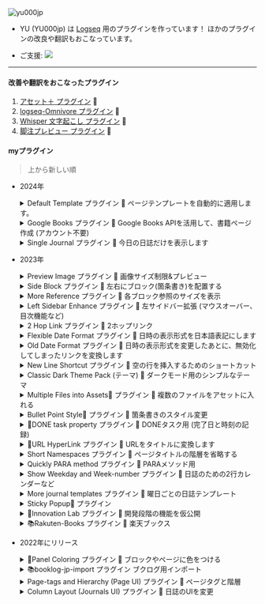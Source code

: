 <img src="https://komarev.com/ghpvc/?username=yu000jp&label=Profile%20views&color=0e75b6&style=flat" alt="yu000jp" />

- YU (YU000jp) は [Logseq](https://github.com/logseq) 用のプラグインを作っています！ ほかのプラグインの改良や翻訳もおこなっています。

- ご支援: <a href="https://www.buymeacoffee.com/yu000japan"><img src="https://img.buymeacoffee.com/button-api/?text=Buy me a pizza&emoji=🍕&slug=yu000japan&button_colour=FFDD00&font_colour=000000&font_family=Poppins&outline_colour=000000&coffee_colour=ffffff" /></a>
---


#### 改善や翻訳をおこなったプラグイン

  1. [アセット＋ プラグイン](https://github.com/xyhp915/logseq-assets-plus) 🚀
  1. [logseq-Omnivore プラグイン](https://github.com/YU000jp/logseq-omnivore) 🚀
  1. [Whisper 文字起こし プラグイン](https://github.com/usoonees/logseq-plugin-whisper-subtitles) 🚀
  1. [脚注プレビュー プラグイン](https://github.com/b-yp/logseq-preview-footnote) 🚀

#### myプラグイン

  > 上から新しい順

- 2024年

  <details>
    <summary>Default Template プラグイン 🚀 ページテンプレートを自動的に適用します。</summary>
    <a href="https://github.com/YU000jp/logseq-plugin-default-template">GitHubで見る</a>
  </details>
  
  <details>
    <summary>Google Books プラグイン 🚀 Google Books APIを活用して、書籍ページ作成 (アカウント不要)</summary>
    <a href="https://github.com/YU000jp/logseq-plugin-google-books">GitHubで見る</a>
  </details>

  <details>
    <summary>Single Journal プラグイン 🚀 今日の日誌だけを表示します</summary>
    <a href="https://github.com/YU000jp/logseq-plugin-single-journal">GitHubで見る</a>
  </details>

- 2023年

  <details>
    <summary>Preview Image プラグイン 🚀 画像サイズ制限&プレビュー</summary>
    <a href="https://github.com/YU000jp/logseq-plugin-preview-image">GitHubで見る</a>
    <p>Logseqでは、大きい画像はそのまま大きくスペースを占有してしまいます。そうならないように、ページコンテンツの中では小さく画像を表示します。</p>
    <img src="https://user-images.githubusercontent.com/111847207/280522061-ad7cafe2-c449-4807-b14a-b5315c0a639e.gif" style="max-width:400px;max-height:400px"/>
  </details>

  <details>
    <summary>Side Block プラグイン 🚀 左右にブロック(箇条書き)を配置する</summary>
    <a href="https://github.com/YU000jp/logseq-plugin-side-block">GitHubで見る</a>
    <img src="https://github.com/YU000jp/logseq-plugin-side-block/assets/111847207/c85ebc5e-9442-42c0-bac5-1616203483ca" style="max-width:400px;max-height:400px"/>
  </details>

  <details>
    <summary>More Reference プラグイン 🚀 各ブロック参照のサイズを表示</summary>
    <a href="https://github.com/YU000jp/logseq-plugin-reference-guide">GitHubで見る</a>
    <img src="https://github.com/YU000jp/logseq-plugin-reference-guide/assets/111847207/1a4c441b-8e17-479c-9ee9-6c70a3a1d9f8" style="max-width:400px;max-height:400px"/>
  </details>

  <details>
    <summary>Left Sidebar Enhance プラグイン 🚀 左サイドバー拡張 (マウスオーバー、目次機能など)</summary>
    <a href="https://github.com/YU000jp/logseq-plugin-left-sidebar-enhance">GitHubで見る</a>
  </details>

  <details>
    <summary>2 Hop Link プラグイン 🚀 2ホップリンク</summary>
    <a href="https://github.com/YU000jp/logseq-plugin-two-hop-link">GitHubで見る</a>
    <p>ページコンテンツの底に、関連するページの情報をリンクします。</p>
    <img src="https://github.com/YU000jp/logseq-plugin-two-hop-link/assets/111847207/e50711c1-0401-4d8a-af46-9b9e1bd49af2" style="max-width:400px;max-height:400px"/>
  </details>

  <details>
    <summary>Flexible Date Format プラグイン 🚀 日時の表示形式を日本語表記にします</summary>
    <a href="https://github.com/YU000jp/logseq-plugin-flex-date-format">GitHubで見る</a>
    <p>日時の表示形式と、マークダウンに記録される日付形式を分離します。</p>
  </details>

  <details>
    <summary>Old Date Format プラグイン 🚀 日時の表示形式を変更したあとに、無効化してしまったリンクを変換します</summary>
    <a href="https://github.com/YU000jp/logseq-plugin-legacy-date-format">GitHubで見る</a>
    <p>通常、Logseqの設定で日付形式を変更した後に、日付リンクが更新されず、そのリンクが無効になります。そのリンクを置き換えて使用可能にするためのプラグインです。</p>
  </details>

  <details>
    <summary>New Line Shortcut プラグイン 🚀 空の行を挿入するためのショートカット</summary>
    <a href="https://github.com/YU000jp/logseq-plugin-blank-line">GitHubで見る</a>
    <p>選択したブロックや ページのに空の行を、ショートカットキーで挿入します。</p>
  </details>

  <details>
    <summary>Classic Dark Theme Pack (テーマ) 🚀 ダークモード用のシンプルなテーマ</summary>
    <a href="https://github.com/YU000jp/logseq-theme-classic-dark-theme-pack">GitHubで見る</a>
  </details>

  <details>
    <summary>Multiple Files into Assets📂 プラグイン 🚀 複数のファイルをアセットに入れる</summary>
    <a href="https://github.com/YU000jp/logseq-plugin-multiple-assets">GitHubで見る</a>
    <p>通常、Logseqはアセットに単一のファイルしか保存できませんが、このプラグインは複数のファイルを処理します。<br/>
    複数のファイルをアセットに保存し、コンテンツを埋め込むかリンクすることができます。</p>
  </details>

  <details>
    <summary>Bullet Point Style🔷 プラグイン 🚀 箇条書きのスタイル変更</summary>
    <a href="https://github.com/YU000jp/logseq-plugin-bullet-point-style">GitHubで見る</a>
    <p>箇条書きのスタイルと色を変更します。</p>
  </details>

  <details>
    <summary>💪DONE task property プラグイン 🚀 DONEタスク用 (完了日と時刻の記録)</summary>
    <a href="https://github.com/YU000jp/logseq-plugin-confirmation-done-task">GitHubで見る</a>
    <p>タスクを「DONE」にしたときに、そのブロックに、日付付きのプロパティをセットします。完了日と時刻を記録できます。</p>
  </details>

  <details>
    <summary>🔗URL HyperLink プラグイン 🚀 URLをタイトルに変換します</summary>
    <a href="https://github.com/YU000jp/logseq-plugin-confirmation-hyperlink">GitHubで見る</a>
    <p>WEBページからタイトルを取得し、マークダウンを挿入します。</p>
    <details>
      <summary>オンラインPDFをアセットに保存する</summary>
      <p>PDFファイルをアセットに保存し、そのマークダウンリンクを作成します。通常、PDFのURLを貼り付けると、そのリンクがその場に作成されますが、アセットには保存されることはありません。</p>
    </details>
  </details>

  <details>
    <summary>Short Namespaces プラグイン 🚀 ページタイトルの階層を省略する</summary>
    <a href="https://github.com/YU000jp/logseq-plugin-short-namespaces">GitHubで見る</a>
    <p>階層(/スラッシュ区切り)をもつページへのリンク(もしくはタグ)を省略して表示します。</p>
  </details>

  <details>
    <summary>Quickly PARA method プラグイン 🚀 PARAメソッド用</summary>
    <a href="https://github.com/YU000jp/logseq-plugin-quickly-para-method">GitHubで見る</a>
    <p>多くなりがちなページをPARAメソッドで整理するのに役立つ、ワークフローを提供します。<br/>
    ページタグ プロパティを使って、PARAメソッド用のページに、リンクします。</p>
    <p>「受信トレイ」機能<br/>
    ページを途中で中断した場合に、受信トレイのページにリンクを保存できます。月ごとに分類されます。<br/><br/>
    「namespaceクエリー検索」機能<br/>
    同じ名称を持つページを検索したり、階層構造を気にせず、関連ページを探しリストアップします。<br/>
    同じ階層に新しいページを作成したり、サブページを追加できる機能が提供されています。</p>
  </details>

  <details>
    <summary>Show Weekday and Week-number プラグイン 🚀 日誌のための2行カレンダーなど</summary>
    <a href="https://github.com/YU000jp/logseq-plugin-show-weekday-and-week-number">GitHubで見る</a>
  </details>

  <details>
    <summary>More journal templates プラグイン 🚀 曜日ごとの日誌テンプレート</summary>
    <a href="https://github.com/YU000jp/logseq-plugin-weekdays-and-weekends">GitHubで見る</a>
  </details>

  <details>
    <summary>Sticky Popup📍 プラグイン</summary>
    <a href="https://github.com/YU000jp/logseq-plugin-sticky-popup">GitHubで見る</a>
    <ul>
      <li>Block Calendarプラグインのカレンダーを自由な位置に配置します。</li>
      <li>曜日ごとにユーザーメッセージを表示します。</li>
    </ul>
  </details>

  <details>
    <summary>🌱Innovation Lab プラグイン 🚀 開発段階の機能を仮公開</summary>
    <a href="https://github.com/YU000jp/logseq-plugin-some-menu-extender">GitHubで見る</a>
    <ul>
      <li>現在開発中のいくつかの機能 や 他のプラグインのバグ修正バージョン を提供します。</li>
    </ul>
  </details>

  <details>
    <summary>📚Rakuten-Books プラグイン 🚀 楽天ブックス</summary>
    <a href="https://github.com/YU000jp/logseq-plugin-rakuten-books">GitHubで見る</a>
    <ul>
      <li>楽天ブックス あるいは 楽天Kobo のデータベースを検索し、Logseq に書籍名のページを作成するプラグイン。</li>
      <li>楽天アカウント は不要です。</li>
    </ul>
  </details>

- 2022年にリリース

  <details>
  <summary>🎨Panel Coloring プラグイン 🚀 ブロックやページに色をつける</summary>
  <a href="https://github.com/YU000jp/logseq-plugin-panel-coloring">GitHubで見る</a>
  <ul>
    <li>特定のページや、特定のタグをもつブロック に色をつけます。</li>
  </ul>
  </details>
    <details>
  <summary>📚booklog-jp-import プラグイン ブクログ用インポート</summary>
  <a href="https://github.com/YU000jp/logseq-plugin-booklog-jp-import">GitHubで見る</a>
  <ul>
    <li>ブクログのエクスポートファイルををもとに、まとめて書籍のページを作成するプラグイン。書影カバーも取り込めます。</li>
  </ul>
  </details>
  <details>
    <summary>Page-tags and Hierarchy (Page UI) プラグイン 🚀 ページタグと階層</summary>
    <a href="https://github.com/YU000jp/logseq-page-tags-and-hierarchy">GitHubで見る</a>
    <ul>
      <li>階層をもつページ名を分割して そのリンクを作成します</li>
      <li>ページビューUI: ページコンテンツ内に置かれているページタグと階層を、通常とは異なる位置に配置します。</li>
    </ul>
  </details>
  <details>
    <summary>Column Layout (Journals UI) プラグイン 🚀 日誌のUIを変更</summary>
    <a href="https://github.com/YU000jp/Logseq-column-Layout">GitHubで見る</a> 
    <ul>
      <li>日誌のためのページビューUI: 日誌、"Lined References"、日誌クエリーを横並びにして配置します。</li>
    </ul>
  </details>
  
